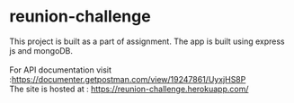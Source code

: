 # reunion-challenge

This project is built as a part of assignment.
The app is built using express js and mongoDB.<br><br>
For API documentation visit :https://documenter.getpostman.com/view/19247861/UyxjHS8P <br>
The site is hosted at : https://reunion-challenge.herokuapp.com/
